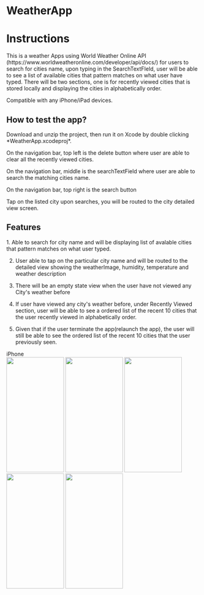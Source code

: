 # WeatherApp

<h1><b>Instructions</b></h1>
This is a weather Apps using World Weather Online API (https://www.worldweatheronline.com/developer/api/docs/) for users to search for cities name, upon typing in the SearchTextFIeld, user will be able to see a list of available cities that pattern matches on what user have typed. There will be two sections, one is for recently viewed cities that is stored locally and displaying the cities in alphabetically order.



Compatible with any iPhone/iPad devices. 

<h2><b>How to test the app?</b></h2>
Download and unzip the project, then run it on Xcode by double clicking *WeatherApp.xcodeproj*. 

On the navigation bar, top left is the delete button where user are able to clear all the recently viewed cities. 

On the navigation bar, middle is the searchTextField where user are able to search the matching cities name.

On the navigation bar, top right is the search button

Tap on the listed city upon searches, you will be routed to the city detailed view screen.

<h2><b>Features</b></h2>
1. Able to search for city name and will be displaying list of avalable cities that pattern matches on what user typed.

2. User able to tap on the particular city name and will be routed to the detailed view showing the weatherImage, humidity, temperature and weather description

3. There will be an empty state view when the user have not viewed any City's weather before

4. If user have viewed any city's weather before, under Recently Viewed section, user will be able to see a ordered list of the recent 10 cities that the user recently viewed in alphabetically order.

5. Given that if the user terminate the app(relaunch the app), the user will still be able to see the ordered list of the recent 10 cities that the user previously seen.


iPhone <br>
<image src = "Images/empty%20state.png" width="150" height="300">
<image src = "Images/search%20city.png" width="150" height="300">
<image src = "Images/city%20detail%20view.png" width="150" height="300">
<image src = "Images/deletion.png" width="150" height="300">
<image src = "Images/10%20viewed%20city.png" width="150" height="300">
